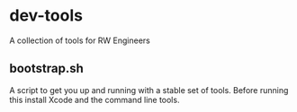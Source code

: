 # dev-tools
A collection of tools for RW Engineers

## bootstrap.sh
A script to get you up and running with a stable set of tools. Before running this install Xcode and the command line tools.
